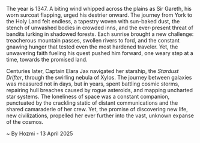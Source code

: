 
The year is 1347.  A biting wind whipped across the plains as Sir Gareth, his worn surcoat flapping, urged his destrier onward.  The journey from York to the Holy Land felt endless, a tapestry woven with sun-baked dust, the stench of unwashed bodies in crowded inns, and the ever-present threat of bandits lurking in shadowed forests. Each sunrise brought a new challenge: treacherous mountain passes, swollen rivers to ford, and the constant gnawing hunger that tested even the most hardened traveler. Yet, the unwavering faith fueling his quest pushed him forward, one weary step at a time, towards the promised land.

Centuries later, Captain Elara Jax navigated her starship, the *Stardust Drifter*, through the swirling nebula of Xylos.  The journey between galaxies was measured not in days, but in years, spent battling cosmic storms, repairing hull breaches caused by rogue asteroids, and mapping uncharted star systems.  The loneliness of space was a constant companion, punctuated by the crackling static of distant communications and the shared camaraderie of her crew. Yet, the promise of discovering new life, new civilizations, propelled her ever further into the vast, unknown expanse of the cosmos.

~ By Hozmi - 13 April 2025
